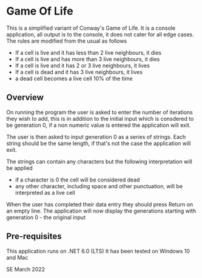 # Game Of Life

This is a simplified variant of Conway's Game of Life. It is a console application, all output is to the console, it does not cater for all edge cases. The rules are modified from the usual as follows

+ If a cell is live and it has less than 2 live neighbours, it dies
+ If a cell is live and has more than 3  live neighbours, it dies
+ If a cell is live and it has 2 or 3 live neighbours, it lives
+ If a cell is dead and it has 3 live neighbours, it lives
+ a dead cell becomes a live cell 10% of the time

## Overview

On running the program the user is asked to enter the number of iterations they wish to add, this is in addition to the initial input which is consdered to be generation 0, if a non numeric value is entered the application will exit.

The user is then asked to input generation 0 as a series of strings. Each string should be the same length, if that's not the case the application will exit.

The strings can contain any characters but the following interpretation will be applied

+ if a character is 0 the cell will be considered dead
+ any other character, including space and other punctuation, will be interpreted as a live cell

When the user has completed their data entry they should press Return on an empty line. The application will now display the generations starting with generation 0 - the original input 

## Pre-requisites

This application runs on .NET 6.0 (LTS)
It has been tested on Windows 10 and Mac

SE March 2022
